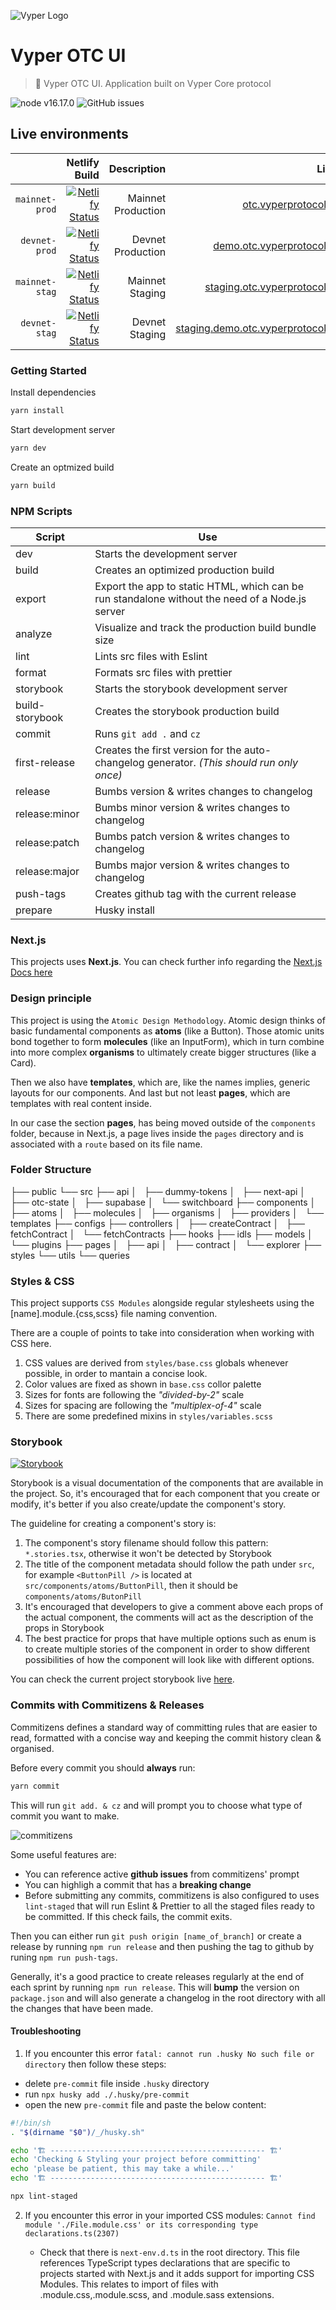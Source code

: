 ![Vyper Logo](https://raw.githubusercontent.com/vyper-protocol/branding/main/very-small-logo.png)

# Vyper OTC UI

> 🌿 Vyper OTC UI. Application built on Vyper Core protocol

![node v16.17.0](https://img.shields.io/badge/node-v16.17.0-blue.svg) ![GitHub issues](https://img.shields.io/github/issues/vyper-protocol/vyper-otc-ui?color=yellow)

## Live environments

|                |                                                                                                                                                               Netlify Build |        Description |                                                                           Link |
| -------------: | --------------------------------------------------------------------------------------------------------------------------------------------------------------------------: | -----------------: | -----------------------------------------------------------------------------: |
| `mainnet-prod` | [![Netlify Status](https://api.netlify.com/api/v1/badges/96cddd0a-032d-41b1-94fb-4af04ec79674/deploy-status)](https://app.netlify.com/sites/vyper-otc-mainnet-prod/deploys) | Mainnet Production |                           [otc.vyperprotocol.io](https://otc.vyperprotocol.io) |
|  `devnet-prod` |  [![Netlify Status](https://api.netlify.com/api/v1/badges/0f77a7ed-6f5d-4929-b79e-76867ba9da11/deploy-status)](https://app.netlify.com/sites/vyper-otc-devnet-prod/deploys) |  Devnet Production |                 [demo.otc.vyperprotocol.io](https://demo.otc.vyperprotocol.io) |
| `mainnet-stag` | [![Netlify Status](https://api.netlify.com/api/v1/badges/f85433c2-526f-4d89-aa5b-528c5aaf7ba8/deploy-status)](https://app.netlify.com/sites/vyper-otc-mainnet-stag/deploys) |    Mainnet Staging |           [staging.otc.vyperprotocol.io](https://staging.otc.vyperprotocol.io) |
|  `devnet-stag` |  [![Netlify Status](https://api.netlify.com/api/v1/badges/ef8c8363-94c6-47b5-a993-8c81fe4657ca/deploy-status)](https://app.netlify.com/sites/vyper-otc-devnet-stag/deploys) |     Devnet Staging | [staging.demo.otc.vyperprotocol.io](https://staging.demo.otc.vyperprotocol.io) |

### Getting Started

Install dependencies

```bash
yarn install
```

Start development server

```bash
yarn dev
```

Create an optmized build

```bash
yarn build
```

### NPM Scripts

| Script          | Use                                                                                             |
| --------------- | ----------------------------------------------------------------------------------------------- |
| dev             | Starts the development server                                                                   |
| build           | Creates an optimized production build                                                           |
| export          | Export the app to static HTML, which can be run standalone without the need of a Node.js server |
| analyze         | Visualize and track the production build bundle size                                            |
| lint            | Lints src files with Eslint                                                                     |
| format          | Formats src files with prettier                                                                 |
| storybook       | Starts the storybook development server                                                         |
| build-storybook | Creates the storybook production build                                                          |
| commit          | Runs `git add .` and `cz`                                                                       |
| first-release   | Creates the first version for the auto-changelog generator. _(This should run only once)_       |
| release         | Bumbs version & writes changes to changelog                                                     |
| release:minor   | Bumbs minor version & writes changes to changelog                                               |
| release:patch   | Bumbs patch version & writes changes to changelog                                               |
| release:major   | Bumbs major version & writes changes to changelog                                               |
| push-tags       | Creates github tag with the current release                                                     |
| prepare         | Husky install                                                                                   |

### Next.js

This projects uses **Next.js**. You can check further info regarding the [Next.js Docs here](https://nextjs.org/docs/getting-started)

### Design principle

This project is using the `Atomic Design Methodology`. Atomic design thinks of basic fundamental components as **atoms** (like a Button). Those atomic units bond together to form **molecules** (like an InputForm), which in turn combine into more complex **organisms** to ultimately create bigger structures (like a Card).

Then we also have **templates**, which are, like the names implies, generic layouts for our components. And last but not least **pages**, which are templates with real content inside.

In our case the section **pages**, has being moved outside of the `components` folder, because in Next.js, a page lives inside the `pages` directory and is associated with a `route` based on its file name.

### Folder Structure

├── public
└── src
├── api
│   ├── dummy-tokens
│   ├── next-api
│   ├── otc-state
│   ├── supabase
│   └── switchboard
├── components
│   ├── atoms
│   ├── molecules
│   ├── organisms
│   ├── providers
│   └── templates
├── configs
├── controllers
│   ├── createContract
│   ├── fetchContract
│   └── fetchContracts
├── hooks
├── idls
├── models
│   └── plugins
├── pages
│   ├── api
│   ├── contract
│   └── explorer
├── styles
└── utils
└── queries

### Styles & CSS

This project supports `CSS Modules` alongside regular stylesheets using the [name].module.{css,scss} file naming convention.

There are a couple of points to take into consideration when working with CSS here.

1. CSS values are derived from `styles/base.css` globals whenever possible, in order to mantain a concise look.
2. Color values are fixed as shown in `base.css` collor palette
3. Sizes for fonts are following the _"divided-by-2"_ scale
4. Sizes for spacing are following the _"multiplex-of-4"_ scale
5. There are some predefined mixins in `styles/variables.scss`

### Storybook

[![Storybook](https://img.shields.io/badge/-Storybook-FF4785?style=for-the-badge&logo=storybook&logoColor=white)](https://vyper-otc-storybook.netlify.app)

Storybook is a visual documentation of the components that are available in the project. So, it's encouraged that for each component that you create or modify, it's better if you also create/update the component's story.

The guideline for creating a component's story is:

1. The component's story filename should follow this pattern: `*.stories.tsx`, otherwise it won't be detected by Storybook
2. The title of the component metadata should follow the path under `src`, for example `<ButtonPill />` is located at `src/components/atoms/ButtonPill`, then it should be `components/atoms/ButonPill`
3. It's encouraged that developers to give a comment above each props of the actual component, the comments will act as the description of the props in Storybook
4. The best practice for props that have multiple options such as enum is to create multiple stories of the component in order to show different possibilities of how the component will look like with different options.

You can check the current project storybook live [here](https://vyper-otc-storybook.netlify.app).

### Commits with Commitizens & Releases

Commitizens defines a standard way of committing rules that are easier to read, formatted with a concise way and keeping the commit history clean & organised.

Before every commit you should **always** run:

```bash
yarn commit
```

This will run `git add. & cz` and will prompt you to choose what type of commit you want to make.

![commitizens](https://raw.githubusercontent.com/commitizen-tools/commitizen/master/docs/images/demo.gif)

Some useful features are:

- You can reference active **github issues** from commitizens' prompt
- You can highligh a commit that has a **breaking change**
- Before submitting any commits, commitizens is also configured to uses `lint-staged` that will run Eslint & Prettier to all the staged files ready to be committed. If this check fails, the commit exits.

Then you can either run `git push origin [name_of_branch]` or create a release by running `npm run release` and then pushing the tag to github by runing `npm run push-tags`.

Generally, it's a good practice to create releases regularly at the end of each sprint by running `npm run release`. This will **bump** the version on `package.json` and will also generate a changelog in the root directory with all the changes that have been made.

#### Troubleshooting

1. If you encounter this error `fatal: cannot run .husky No such file or directory` then follow these steps:

- delete `pre-commit` file inside `.husky` directory
- run `npx husky add ./.husky/pre-commit`
- open the new `pre-commit` file and paste the below content:

```bash
#!/bin/sh
. "$(dirname "$0")/_/husky.sh"

echo '🏗️ ------------------------------------------------ 🏗️'
echo 'Checking & Styling your project before committing'
echo 'please be patient, this may take a while...'
echo '🏗️ ------------------------------------------------ 🏗️'

npx lint-staged
```

2. If you encounter this error in your imported CSS modules: `Cannot find module './File.module.css' or its corresponding type declarations.ts(2307)`

   - Check that there is `next-env.d.ts` in the root directory. This file references TypeScript types declarations that are specific to projects started with Next.js and it adds support for importing CSS Modules. This relates to import of files with .module.css,.module.scss, and .module.sass extensions.
